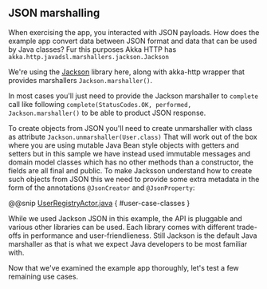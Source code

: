 JSON marshalling
----------------

When exercising the app, you interacted with JSON payloads. How does the example app convert data between JSON format and data that can be used by Java classes? Fur this purposes Akka HTTP has `akka.http.javadsl.marshallers.jackson.Jackson`

We're using the [Jackson](https://github.com/FasterXML/jackson) library here, along with akka-http wrapper that provides marshallers  `Jackson.marshaller()`.

In most cases you'll just need to provide the Jackson marshaller to `complete` call like following `complete(StatusCodes.OK, performed, Jackson.marshaller()` to be able to product JSON response.

To create objects from JSON you'll need to create unmarshaller with class as attribute  `Jackson.unmarshaller(User.class)`
That will work out of the box where you are using mutable Java Bean style objects with getters and setters but
in this sample we have instead used immutable messages and domain model classes which has no other methods than a constructor, the fields are all final and public. To make Jacksson understand how to create such objects from JSON this we need to provide some extra metadata in the form of the annotations `@JsonCreator` and `@JsonProperty`:

@@snip [UserRegistryActor.java]($g8src$/java/$package$/UserRegistry.java) { #user-case-classes }

While we used Jackson JSON in this example, the API is pluggable and various other libraries can be used. Each library comes with different trade-offs in performance and user-friendlieness. Still Jackson is the default Java marshaller as that is what we expect Java developers to be most familiar with.

Now that we've examined the example app thoroughly, let's test a few remaining use cases.

